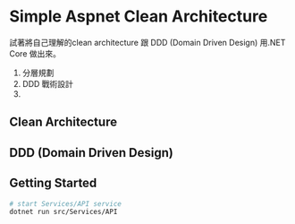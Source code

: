 Simple Aspnet Clean Architecture
===

試著將自己理解的clean architecture 跟 DDD (Domain Driven Design) 用.NET Core 做出來。

1. 分層規劃
2. DDD 戰術設計
3. 

## Clean Architecture

## DDD (Domain Driven Design)


## Getting Started
```sh
# start Services/API service
dotnet run src/Services/API
```